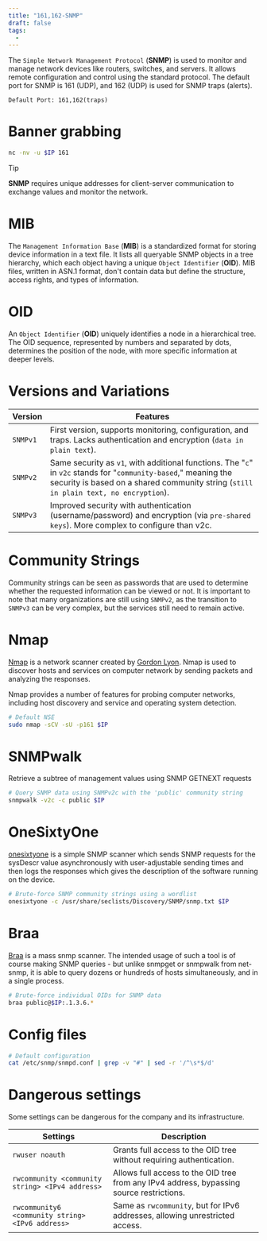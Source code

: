 ```yaml
---
title: "161,162-SNMP"
draft: false
tags:
  - 
---
```

The `Simple Network Management Protocol` (**SNMP**) is used to monitor and manage network devices like routers, switches, and servers. It allows remote configuration and control using the standard protocol. The default port for SNMP is 161 (UDP), and 162 (UDP) is used for SNMP traps (alerts).

`Default Port: 161,162(traps)`

# Banner grabbing

```bash
nc -nv -u $IP 161
```

> [!tip]
> **SNMP** requires unique addresses for client-server communication to exchange values and monitor the network.
# MIB
The `Management Information Base` (**MIB**) is a standardized format for storing device information in a text file. It lists all queryable SNMP objects in a tree hierarchy, which each object having a unique `Object Identifier` (**OID**). MIB files, written in ASN.1 format, don't contain data but define the structure, access rights, and types of information.

# OID
An `Object Identifier` (**OID**) uniquely identifies a node in a hierarchical tree. The OID sequence, represented by numbers and separated by dots, determines the position of the node, with more specific information at deeper levels.

# Versions and Variations

| Version  | Features                                                                                                                                                                                                |
| -------- | ------------------------------------------------------------------------------------------------------------------------------------------------------------------------------------------------------- |
| `SNMPv1` | First version, supports monitoring, configuration, and traps. Lacks authentication and encryption (`data in plain text`).                                                                               |
| `SNMPv2` | Same security as `v1`, with additional functions. The "`c`" in `v2c` stands for "`community-based`," meaning the security is based on a shared community string (`still in plain text, no encryption`). |
| `SNMPv3` | Improved security with authentication (username/password) and encryption (via `pre-shared keys`). More complex to configure than v2c.                                                                   |

# Community Strings

Community strings can be seen as passwords that are used to determine whether the requested information can be viewed or not. It is important to note that many organizations are still using `SNMPv2`, as the transition to `SNMPv3` can be very complex, but the services still need to remain active.

# Nmap

[Nmap](https://nmap.org/) is a network scanner created by [Gordon Lyon](https://en.wikipedia.org/wiki/Gordon_Lyon). Nmap is used to discover hosts and services on computer network by sending packets and analyzing the responses.

Nmap provides a number of features for probing computer networks, including host discovery and service and operating system detection.

```bash
# Default NSE
sudo nmap -sCV -sU -p161 $IP
```

# SNMPwalk
Retrieve a subtree of management values using SNMP GETNEXT requests

```bash
# Query SNMP data using SNMPv2c with the 'public' community string
snmpwalk -v2c -c public $IP
```

# OneSixtyOne
[onesixtyone](https://github.com/trailofbits/onesixtyone) is a simple SNMP scanner which sends SNMP requests for the sysDescr value asynchronously with user-adjustable sending times and then logs the responses which gives the description of the software running on the device.

```bash
# Brute-force SNMP community strings using a wordlist
onesixtyone -c /usr/share/seclists/Discovery/SNMP/snmp.txt $IP
```

# Braa
[Braa](https://github.com/mteg/braa) is a mass snmp scanner. The intended usage of such a tool is of course making SNMP queries - but unlike snmpget or snmpwalk from net-snmp, it is able to query dozens or hundreds of hosts simultaneously, and in a single process.

```bash
# Brute-force individual OIDs for SNMP data
braa public@$IP:.1.3.6.*
```


# Config files

```bash
# Default configuration
cat /etc/snmp/snmpd.conf | grep -v "#" | sed -r '/^\s*$/d'
```

# Dangerous settings

Some settings can be dangerous for the company and its infrastructure.

| Settings                                         | Description                                                                              |
| ------------------------------------------------ | ---------------------------------------------------------------------------------------- |
| `rwuser noauth`                                  | Grants full access to the OID tree without requiring authentication.                     |
| `rwcommunity <community string> <IPv4 address>`  | Allows full access to the OID tree from any IPv4 address, bypassing source restrictions. |
| `rwcommunity6 <community string> <IPv6 address>` | Same as `rwcommunity`, but for IPv6 addresses, allowing unrestricted access.             |